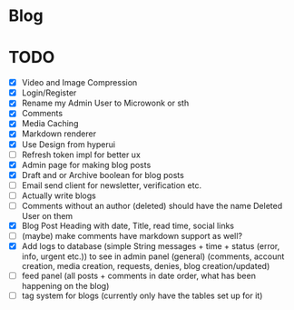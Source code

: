 # Blog

# TODO
- [x] Video and Image Compression
- [x] Login/Register
- [x] Rename my Admin User to Microwonk or sth
- [x] Comments
- [x] Media Caching
- [x] Markdown renderer
- [x] Use Design from hyperui
- [ ] Refresh token impl for better ux
- [x] Admin page for making blog posts
- [x] Draft and or Archive boolean for blog posts
- [ ] Email send client for newsletter, verification etc.
- [ ] Actually write blogs
- [ ] Comments without an author (deleted) should have the name Deleted User on them
- [x] Blog Post Heading with date, Title, read time, social links
- [ ] (maybe) make comments have markdown support as well?
- [x] Add logs to database (simple String messages + time + status (error, info, urgent etc.)) to see in admin panel (general) (comments, account creation, media creation, requests, denies, blog creation/updated)
- [ ] feed panel (all posts + comments in date order, what has been happening on the blog)
- [ ] tag system for blogs (currently only have the tables set up for it)